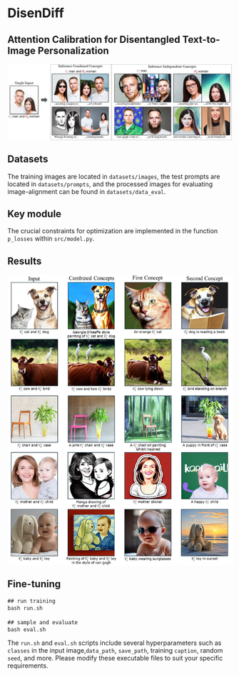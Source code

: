 # DisenDiff
## Attention Calibration for Disentangled Text-to-Image Personalization
<div>
<p align="center">
<img src='assets/first_figure.jpg' align="center" width=900>
</p>
</div>

## Datasets
The training images are located in `datasets/images`, the test prompts are located in `datasets/prompts`, and the processed images for evaluating image-alignment can be found in `datasets/data_eval`.

## Key module
The crucial constraints for optimization are implemented in the function `p_losses` within `src/model.py`.

## Results
<div>
<p align="center">
<img src='assets/results_github.jpg' align="center" width=900>
</p>
</div>

## Fine-tuning
```
## run training
bash run.sh

## sample and evaluate
bash eval.sh
```
The `run.sh` and `eval.sh` scripts include several hyperparameters such as `classes` in the input image,`data_path`, `save_path`, training `caption`, random `seed`, and more. Please modify these executable files to suit your specific requirements.
